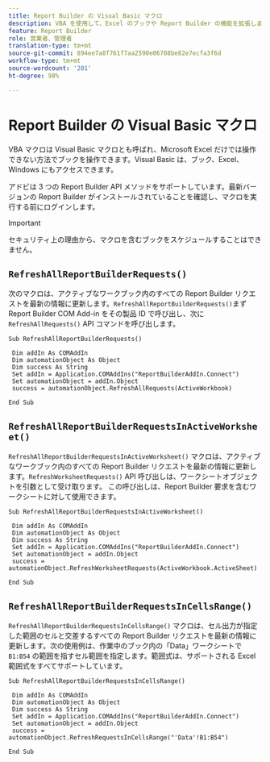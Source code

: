 ```yaml
---
title: Report Builder の Visual Basic マクロ
description: VBA を使用して、Excel のブックや Report Builder の機能を拡張します。
feature: Report Builder
role: 営業者、管理者
translation-type: tm+mt
source-git-commit: 894ee7a8f761f7aa2590e06708be82e7ecfa3f6d
workflow-type: tm+mt
source-wordcount: '201'
ht-degree: 98%

---
```



# Report Builder の Visual Basic マクロ

VBA マクロは Visual Basic マクロとも呼ばれ、Microsoft Excel だけでは操作できない方法でブックを操作できます。Visual Basic は、ブック、Excel、Windows にもアクセスできます。

アドビは 3 つの Report Builder API メソッドをサポートしています。最新バージョンの Report Builder がインストールされていることを確認し、マクロを実行する前にログインします。

>[!IMPORTANT]
>
>セキュリティ上の理由から、マクロを含むブックをスケジュールすることはできません。

## `RefreshAllReportBuilderRequests()`

次のマクロは、アクティブなワークブック内のすべての Report Builder リクエストを最新の情報に更新します。`RefreshAllReportBuilderRequests()`まず Report Builder COM Add-in をその製品 ID で呼び出し、次に `RefreshAllRequests()` API コマンドを呼び出します。

```vba
Sub RefreshAllReportBuilderRequests()
 
 Dim addIn As COMAddIn
 Dim automationObject As Object
 Dim success As String
 Set addIn = Application.COMAddIns("ReportBuilderAddIn.Connect")
 Set automationObject = addIn.Object
 success = automationObject.RefreshAllRequests(ActiveWorkbook)
 
End Sub
```

## `RefreshAllReportBuilderRequestsInActiveWorksheet()`

`RefreshAllReportBuilderRequestsInActiveWorksheet()` マクロは、アクティブなワークブック内のすべての Report Builder リクエストを最新の情報に更新します。`RefreshWorksheetRequests()` API 呼び出しは、ワークシートオブジェクトを引数として受け取ります。  この呼び出しは、Report Builder 要求を含むワークシートに対して使用できます。

```vba
Sub RefreshAllReportBuilderRequestsInActiveWorksheet()
 
 Dim addIn As COMAddIn
 Dim automationObject As Object
 Dim success As String
 Set addIn = Application.COMAddIns("ReportBuilderAddIn.Connect")
 Set automationObject = addIn.Object
 success = automationObject.RefreshWorksheetRequests(ActiveWorkbook.ActiveSheet)
 
End Sub
```

## `RefreshAllReportBuilderRequestsInCellsRange()`

`RefreshAllReportBuilderRequestsInCellsRange()` マクロは、セル出力が指定した範囲のセルと交差するすべての Report Builder リクエストを最新の情報に更新します。次の使用例は、作業中のブック内の「Data」ワークシートで `B1:B54` の範囲を指すセル範囲を指定します。範囲式は、サポートされる Excel 範囲式をすべてサポートしています。

```vba
Sub RefreshAllReportBuilderRequestsInCellsRange()
 
 Dim addIn As COMAddIn
 Dim automationObject As Object
 Dim success As String
 Set addIn = Application.COMAddIns("ReportBuilderAddIn.Connect")
 Set automationObject = addIn.Object
 success = automationObject.RefreshRequestsInCellsRange("'Data'!B1:B54")
  
End Sub
```
